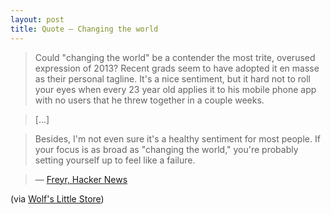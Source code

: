 ```yaml
---
layout: post
title: Quote — Changing the world
---
```


> Could "changing the world" be a contender the most trite, overused expression of 2013? Recent grads seem to have adopted it en masse as their personal tagline. It's a nice sentiment, but it hard not to roll your eyes when every 23 year old applies it to his mobile phone app with no users that he threw together in a couple weeks.

> […]

> Besides, I'm not even sure it's a healthy sentiment for most people. If your focus is as broad as "changing the world," you're probably setting yourself up to feel like a failure.

> — [Freyr, Hacker News](https://news.ycombinator.com/item?id=6108967) 

(via [Wolf's Little Store](http://wolfslittlestore.be/2013/08/changing-the-world/))